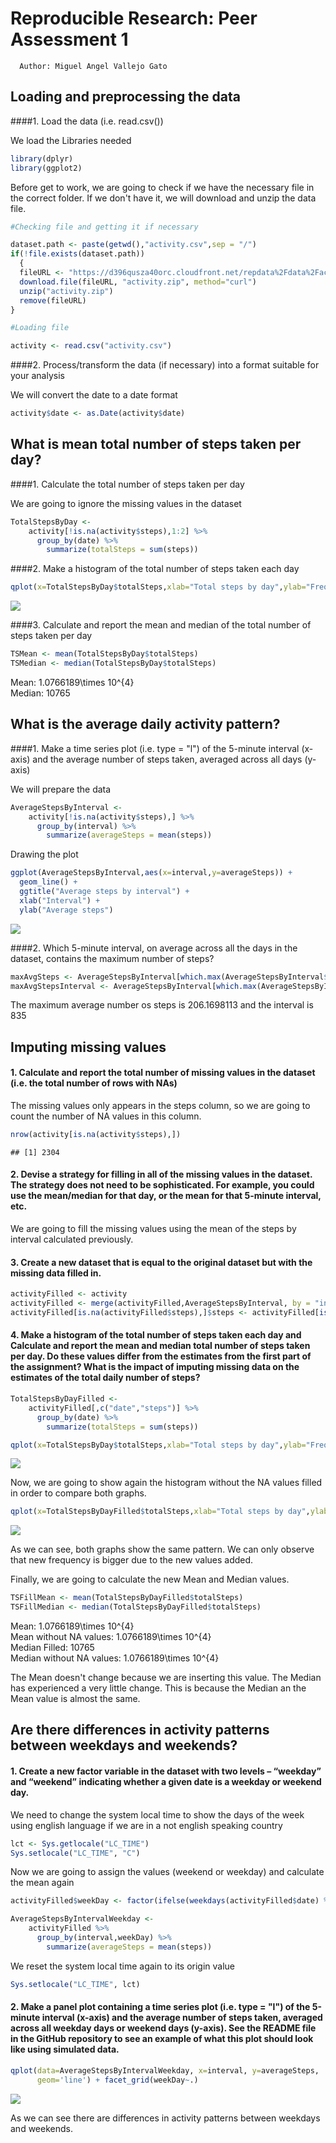 # Reproducible Research: Peer Assessment 1
      Author: Miguel Angel Vallejo Gato 


## Loading and preprocessing the data 
 

####1. Load the data (i.e. read.csv())  

We load the Libraries needed  
  

```r
library(dplyr)
library(ggplot2)
```


Before get to work, we are going to check if we have the necessary file in the correct folder.
If we don't have it, we will download and unzip the data file.




```r
#Checking file and getting it if necessary

dataset.path <- paste(getwd(),"activity.csv",sep = "/")
if(!file.exists(dataset.path))
  {
  fileURL <- "https://d396qusza40orc.cloudfront.net/repdata%2Fdata%2Factivity.zip"
  download.file(fileURL, "activity.zip", method="curl")
  unzip("activity.zip")
  remove(fileURL)
} 
```




```r
#Loading file

activity <- read.csv("activity.csv")
```

####2. Process/transform the data (if necessary) into a format suitable for your analysis

We will convert the date to a date format

```r
activity$date <- as.Date(activity$date)
```


## What is mean total number of steps taken per day?

####1. Calculate the total number of steps taken per day

We are going to ignore the missing values in the dataset

```r
TotalStepsByDay <-
    activity[!is.na(activity$steps),1:2] %>%
      group_by(date) %>%
        summarize(totalSteps = sum(steps))
```


####2. Make a histogram of the total number of steps taken each day

```r
qplot(x=TotalStepsByDay$totalSteps,xlab="Total steps by day",ylab="Frequency",binwidth=1000)
```

![](PA1_template_files/figure-html/unnamed-chunk-6-1.png) 


####3. Calculate and report the mean and median of the total number of steps taken per day

```r
TSMean <- mean(TotalStepsByDay$totalSteps)
TSMedian <- median(TotalStepsByDay$totalSteps)
```

Mean: 1.0766189\times 10^{4}  
Median: 10765


## What is the average daily activity pattern?

####1. Make a time series plot (i.e. type = "l") of the 5-minute interval (x-axis) and the average number of steps taken, averaged across all days (y-axis)

We will prepare the data

```r
AverageStepsByInterval <-
    activity[!is.na(activity$steps),] %>%
      group_by(interval) %>%
        summarize(averageSteps = mean(steps))
```

Drawing the plot

```r
ggplot(AverageStepsByInterval,aes(x=interval,y=averageSteps)) +
  geom_line() +
  ggtitle("Average steps by interval") +
  xlab("Interval") +
  ylab("Average steps")
```

![](PA1_template_files/figure-html/unnamed-chunk-9-1.png) 




####2. Which 5-minute interval, on average across all the days in the dataset, contains the maximum number of steps?


```r
maxAvgSteps <- AverageStepsByInterval[which.max(AverageStepsByInterval$averageSteps),]$averageSteps
maxAvgStepsInterval <- AverageStepsByInterval[which.max(AverageStepsByInterval$averageSteps),]$interval
```

The maximum average number os steps is 206.1698113 and the interval is 835  

## Imputing missing values

#### 1. Calculate and report the total number of missing values in the dataset (i.e. the total number of rows with NAs)

The missing values only appears in the steps column, so we are going to count the number of NA values in this column.

```r
nrow(activity[is.na(activity$steps),])
```

```
## [1] 2304
```


#### 2. Devise a strategy for filling in all of the missing values in the dataset. The strategy does not need to be sophisticated. For example, you could use the mean/median for that day, or the mean for that 5-minute interval, etc.

We are going to fill the missing values using the mean of the steps by interval calculated previously.

#### 3. Create a new dataset that is equal to the original dataset but with the missing data filled in.


```r
activityFilled <- activity
activityFilled <- merge(activityFilled,AverageStepsByInterval, by = "interval", all.x = TRUE)
activityFilled[is.na(activityFilled$steps),]$steps <- activityFilled[is.na(activityFilled$steps),]$averageSteps
```

#### 4. Make a histogram of the total number of steps taken each day and Calculate and report the mean and median total number of steps taken per day. Do these values differ from the estimates from the first part of the assignment? What is the impact of imputing missing data on the estimates of the total daily number of steps?


```r
TotalStepsByDayFilled <-
    activityFilled[,c("date","steps")] %>%
      group_by(date) %>%
        summarize(totalSteps = sum(steps))

qplot(x=TotalStepsByDay$totalSteps,xlab="Total steps by day",ylab="Frequency",binwidth=1000,main="Frequency of total steps by day with NA values filled")
```

![](PA1_template_files/figure-html/unnamed-chunk-13-1.png) 

Now, we are going to show again the histogram without the NA values filled in order to compare both graphs.


```r
qplot(x=TotalStepsByDayFilled$totalSteps,xlab="Total steps by day",ylab="Frequency",binwidth=1000,main="Frequency of total steps by day")
```

![](PA1_template_files/figure-html/unnamed-chunk-14-1.png) 

As we can see, both graphs show the same pattern. We can only observe that new frequency is bigger due to the new values added.

Finally, we are going to calculate the new Mean and Median values.

```r
TSFillMean <- mean(TotalStepsByDayFilled$totalSteps)
TSFillMedian <- median(TotalStepsByDayFilled$totalSteps)
```


Mean: 1.0766189\times 10^{4}  
Mean without NA values: 1.0766189\times 10^{4}  
Median Filled: 10765  
Median without NA values: 1.0766189\times 10^{4}  

The Mean doesn't change because we are inserting this value. The Median has experienced a very little change. This is because the Median an the Mean value is almost the same.


## Are there differences in activity patterns between weekdays and weekends?

#### 1. Create a new factor variable in the dataset with two levels – “weekday” and “weekend” indicating whether a given date is a weekday or weekend day.

We need to change the system local time to show the days of the week using english language if we are in a not english speaking country

```r
lct <- Sys.getlocale("LC_TIME")
Sys.setlocale("LC_TIME", "C")
```

Now we are going to assign the values (weekend or weekday) and calculate the mean again


```r
activityFilled$weekDay <- factor(ifelse(weekdays(activityFilled$date) %in% c("Saturday","Sunday"),"weekend","weekday"))

AverageStepsByIntervalWeekday <-
    activityFilled %>%
      group_by(interval,weekDay) %>%
        summarize(averageSteps = mean(steps))
```


We reset the system local time again to its origin value

```r
Sys.setlocale("LC_TIME", lct)
```



#### 2. Make a panel plot containing a time series plot (i.e. type = "l") of the 5-minute interval (x-axis) and the average number of steps taken, averaged across all weekday days or weekend days (y-axis). See the README file in the GitHub repository to see an example of what this plot should look like using simulated data.


```r
qplot(data=AverageStepsByIntervalWeekday, x=interval, y=averageSteps,
      geom='line') + facet_grid(weekDay~.)
```

![](PA1_template_files/figure-html/unnamed-chunk-19-1.png) 
 
As we can see there are differences in activity patterns between weekdays and weekends.

